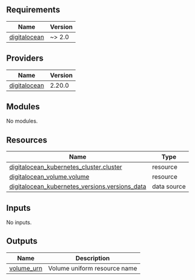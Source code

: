 ## Requirements

| Name | Version |
|------|---------|
| <a name="requirement_digitalocean"></a> [digitalocean](#requirement\_digitalocean) | ~> 2.0 |

## Providers

| Name | Version |
|------|---------|
| <a name="provider_digitalocean"></a> [digitalocean](#provider\_digitalocean) | 2.20.0 |

## Modules

No modules.

## Resources

| Name | Type |
|------|------|
| [digitalocean_kubernetes_cluster.cluster](https://registry.terraform.io/providers/digitalocean/digitalocean/latest/docs/resources/kubernetes_cluster) | resource |
| [digitalocean_volume.volume](https://registry.terraform.io/providers/digitalocean/digitalocean/latest/docs/resources/volume) | resource |
| [digitalocean_kubernetes_versions.versions_data](https://registry.terraform.io/providers/digitalocean/digitalocean/latest/docs/data-sources/kubernetes_versions) | data source |

## Inputs

No inputs.

## Outputs

| Name | Description |
|------|-------------|
| <a name="output_volume_urn"></a> [volume\_urn](#output\_volume\_urn) | Volume uniform resource name |
